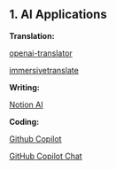 ## 1. AI Applications

__Translation:__

[openai-translator](https://github.com/openai-translator/openai-translator)

[immersivetranslate](https://immersivetranslate.com/en/)

__Writing:__

[Notion AI](https://www.notion.so/product/ai)

__Coding:__

[Github Copilot](https://github.com/features/copilot)

[GitHub Copilot Chat](https://docs.github.com/en/copilot/github-copilot-chat/copilot-chat-in-ides/using-github-copilot-chat-in-your-ide?tool=vscode)




